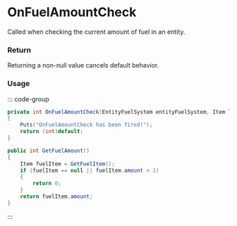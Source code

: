 # OnFuelAmountCheck
<Badge type="info" text="Fuel"/><Badge type="danger" text="Carbon Compatible"/><Badge type="warning" text="Oxide Compatible"/>
Called when checking the current amount of fuel in an entity.

### Return
Returning a non-null value cancels default behavior.

### Usage
::: code-group
```csharp [Example]
private int OnFuelAmountCheck(EntityFuelSystem entityFuelSystem, Item local0)
{
	Puts("OnFuelAmountCheck has been fired!");
	return (int)default;
}
```
```csharp [Source — Assembly-CSharp @ EntityFuelSystem]
public int GetFuelAmount()
{
	Item fuelItem = GetFuelItem();
	if (fuelItem == null || fuelItem.amount < 1)
	{
		return 0;
	}
	return fuelItem.amount;
}

```
:::
